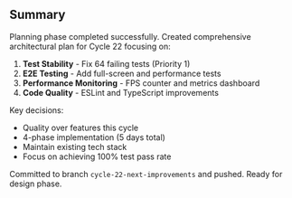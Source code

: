 ## Summary

Planning phase completed successfully. Created comprehensive architectural plan for Cycle 22 focusing on:

1. **Test Stability** - Fix 64 failing tests (Priority 1)
2. **E2E Testing** - Add full-screen and performance tests
3. **Performance Monitoring** - FPS counter and metrics dashboard
4. **Code Quality** - ESLint and TypeScript improvements

Key decisions:
- Quality over features this cycle
- 4-phase implementation (5 days total)
- Maintain existing tech stack
- Focus on achieving 100% test pass rate

Committed to branch `cycle-22-next-improvements` and pushed. Ready for design phase.
